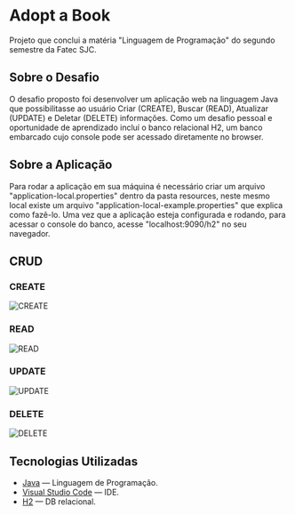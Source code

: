 # Adopt a Book 
Projeto que conclui a matéria "Linguagem de Programação" do segundo semestre da Fatec SJC.

## Sobre o Desafio
O desafio proposto foi desenvolver um aplicação web na linguagem Java que possibilitasse ao usuário Criar (CREATE), Buscar (READ), Atualizar (UPDATE) e Deletar (DELETE) informações. Como um desafio pessoal e oportunidade de aprendizado incluí o banco relacional H2, um banco embarcado cujo console pode ser acessado diretamente no browser. 

## Sobre a Aplicação
Para rodar a aplicação em sua máquina é necessário criar um arquivo "application-local.properties" dentro da pasta resources, neste mesmo local existe um arquivo "application-local-example.properties" que explica como fazê-lo. Uma vez que a aplicação esteja configurada e rodando, para acessar o console do banco, acesse "localhost:9090/h2" no seu navegador.

## CRUD
### CREATE
![CREATE](https://github.com/AlitaAmancio/bertoti/assets/89790349/c3a7444b-c4f3-449f-af06-bd57e3f27e32)
### READ
![READ](https://github.com/AlitaAmancio/bertoti/assets/89790349/9359cb28-07f8-43a8-9001-976014e1442d)
### UPDATE
![UPDATE](https://github.com/AlitaAmancio/bertoti/assets/89790349/bfd752b0-2af1-425f-bd5c-a98d28c07e90)
### DELETE
![DELETE](https://github.com/AlitaAmancio/bertoti/assets/89790349/34b6cbd9-a489-4472-870d-13932d3e79ad)


## Tecnologias Utilizadas
* [Java](https://dev.java/) — Linguagem de Programação.
* [Visual Studio Code](https://code.visualstudio.com/) — IDE.
* [H2](https://www.h2database.com/html/main.html) — DB relacional.
